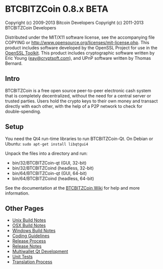 BTCBITZCoin 0.8.x BETA
====================

Copyright (c) 2009-2013 Bitcoin Developers
Copyright (c) 2011-2013 BTCBITZCoin Developers

Distributed under the MIT/X11 software license, see the accompanying
file COPYING or http://www.opensource.org/licenses/mit-license.php.
This product includes software developed by the OpenSSL Project for use in the [OpenSSL Toolkit](http://www.openssl.org/). This product includes
cryptographic software written by Eric Young ([eay@cryptsoft.com](mailto:eay@cryptsoft.com)), and UPnP software written by Thomas Bernard.


Intro
---------------------
BTCBITZCoin is a free open source peer-to-peer electronic cash system that is
completely decentralized, without the need for a central server or trusted
parties.  Users hold the crypto keys to their own money and transact directly
with each other, with the help of a P2P network to check for double-spending.


Setup
---------------------
You need the Qt4 run-time libraries to run BTCBITZCoin-Qt. On Debian or Ubuntu:
	`sudo apt-get install libqtgui4`

Unpack the files into a directory and run:

- bin/32/BTCBITZCoin-qt (GUI, 32-bit)
- bin/32/BTCBITZCoind (headless, 32-bit)
- bin/64/BTCBITZCoin-qt (GUI, 64-bit)
- bin/64/BTCBITZCoind (headless, 64-bit)

See the documentation at the [BTCBITZCoin Wiki](http://BTCBITZCoin.info)
for help and more information.


Other Pages
---------------------
- [Unix Build Notes](build-unix.md)
- [OSX Build Notes](build-osx.md)
- [Windows Build Notes](build-msw.md)
- [Coding Guidelines](coding.md)
- [Release Process](release-process.md)
- [Release Notes](release-notes.md)
- [Multiwallet Qt Development](multiwallet-qt.md)
- [Unit Tests](unit-tests.md)
- [Translation Process](translation_process.md)

